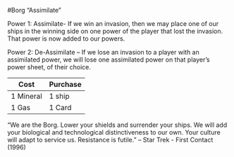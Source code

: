#Borg 
“Assimilate”

Power 1: Assimilate- If we win an invasion, then we may place one of our ships in the winning side on one power of the player that lost the invasion. That power is now added to our powers. 

Power 2: De-Assimilate – If we lose an invasion to a player with an assimilated power, we will lose one assimilated power on that player’s power sheet, of their choice. 

Cost | Purchase
------- | -------
1 Mineral | 1 ship
1 Gas | 1 Card


“We are the Borg. Lower your shields and surrender your ships. We will add your biological and technological distinctiveness to our own. Your culture will adapt to service us. Resistance is futile.” – Star Trek - First Contact (1996)
